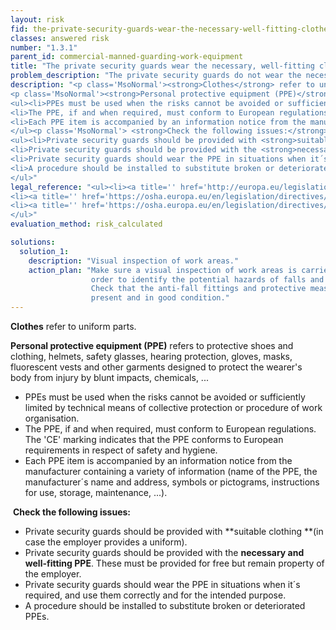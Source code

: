 ```yaml
---
layout: risk
fid: the-private-security-guards-wear-the-necessary-well-fitting-clothes-and-ppe-in-accordance-with-their-duty
classes: answered risk
number: "1.3.1"
parent_id: commercial-manned-guarding-work-equipment
title: "The private security guards wear the necessary, well-fitting clothes and PPE, in accordance with their duty."
problem_description: "The private security guards do not wear the necessary, well-fitting clothes and PPE, in accordance with their duty"
description: "<p class='MsoNormal'><strong>Clothes</strong> refer to uniform parts.</p>&#13;
<p class='MsoNormal'><strong>Personal protective equipment (PPE)</strong> refers to protective shoes and clothing, helmets, safety glasses, hearing protection, gloves, masks, fluorescent vests and other garments designed to protect the wearer's body from injury by blunt impacts, chemicals, ...</p>&#13;
<ul><li>PPEs must be used when the risks cannot be avoided or sufficiently limited by technical means of collective protection or procedure of work organisation.</li>&#13;
<li>The PPE, if and when required, must conform to European regulations. The 'CE' marking indicates that the PPE conforms to European requirements in respect of safety and hygiene. </li>&#13;
<li>Each PPE item is accompanied by an information notice from the manufacturer containing a variety of information (name of the PPE, the manufacturer´s name and address, symbols or pictograms, instructions for use, storage, maintenance, ...).</li>&#13;
</ul><p class='MsoNormal'> <strong>Check the following issues:</strong></p>&#13;
<ul><li>Private security guards should be provided with <strong>suitable clothing </strong>(in case the employer provides a uniform).</li>&#13;
<li>Private security guards should be provided with the <strong>necessary and well-fitting PPE</strong>. These must be provided for free but remain property of the employer.</li>&#13;
<li>Private security guards should wear the PPE in situations when it´s required, and use them correctly and for the intended purpose.</li>&#13;
<li>A procedure should be installed to substitute broken or deteriorated PPEs.</li>&#13;
</ul>"
legal_reference: "<ul><li><a title='' href='http://europa.eu/legislation_summaries/employment_and_social_policy/health_hygiene_safety_at_work/c11113_en.htm' rel='nofollow' target='_blank'>89/391/CEE Implementing measures to improve the health and safety of workers (framework directive).</a></li>&#13;
<li><a title='' href='https://osha.europa.eu/en/legislation/directives/workplaces-equipment-signs-personal-protective-equipment/osh-directives/4' rel='nofollow' target='_blank'>89/656/CEE Directive on minimum health and safety requirements for workers using personal protective equipment at work.</a></li>&#13;
<li><a title='' href='https://osha.europa.eu/en/legislation/directives/workplaces-equipment-signs-personal-protective-equipment/osh-directives/2' rel='nofollow' target='_blank'>89/654/EEC Directive on the minimum safety and health requirements for the workplace.</a></li>&#13;
</ul>"
evaluation_method: risk_calculated

solutions:
  solution_1:
    description: "Visual inspection of work areas."
    action_plan: "Make sure a visual inspection of work areas is carried out in
                  order to identify the potential hazards of falls and slips.
                  Check that the anti-fall fittings and protective measures are
                  present and in good condition."
---
```

**Clothes** refer to uniform parts.

**Personal protective equipment (PPE)** refers to protective shoes and clothing, helmets, safety glasses, hearing protection, gloves, masks, fluorescent vests and other garments designed to protect the wearer's body from injury by blunt impacts, chemicals, ...

  * PPEs must be used when the risks cannot be avoided or sufficiently limited by technical means of collective protection or procedure of work organisation.
  * The PPE, if and when required, must conform to European regulations. The 'CE' marking indicates that the PPE conforms to European requirements in respect of safety and hygiene. 
  * Each PPE item is accompanied by an information notice from the manufacturer containing a variety of information (name of the PPE, the manufacturer´s name and address, symbols or pictograms, instructions for use, storage, maintenance, ...).

 **Check the following issues:**

  * Private security guards should be provided with **suitable clothing **(in case the employer provides a uniform).
  * Private security guards should be provided with the **necessary and well-fitting PPE**. These must be provided for free but remain property of the employer.
  * Private security guards should wear the PPE in situations when it´s required, and use them correctly and for the intended purpose.
  * A procedure should be installed to substitute broken or deteriorated PPEs.


